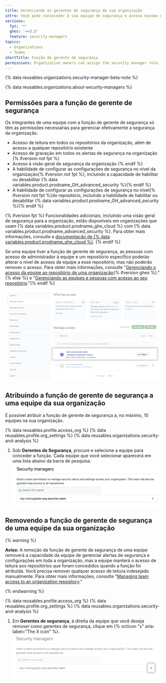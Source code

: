 ```yaml
---
title: Gerenciando os gerentes de segurança da sua organização
intro: Você pode conceceder à sua equipe de segurança o acesso mínimo necessário à sua organização atribuindo uma equipe à função de gerente de segurança.
versions:
  fpt: '*'
  ghes: '>=3.3'
  feature: security-managers
topics:
  - Organizations
  - Teams
shortTitle: Função de gerente de segurança
permissions: Organization owners can assign the security manager role.
---
```


{% data reusables.organizations.security-manager-beta-note %}

{% data reusables.organizations.about-security-managers %}

## Permissões para a função de gerente de segurança

Os integrantes de uma equipe com a função de gerente de segurança só têm as permissões necessárias para gerenciar efetivamente a segurança da organização.

- Acesso de leitura em todos os repositórios da organização, além de acesso a qualquer repositório existente
- Acesso de gravação em todos os alertas de segurança na organização {% ifversion not fpt %}
- Acesso à visão geral de segurança da organização {% endif %}
- A habilidade de configurar as configurações de segurança no nível da organização{% ifversion not fpt %}, incluindo a capacidade de habilitar ou desabilitar {% data variables.product.prodname_GH_advanced_security %}{% endif %}
- A habilidade de configurar as configurações de segurança no nível{% ifversion not fpt %}do repositório, incluindo a habilidade de habilitar ou desabilitar {% data variables.product.prodname_GH_advanced_security %}{% endif %}

{% ifversion fpt %}
Funcionalidades adicionais, incluindo uma visão geral de segurança para a organização, estão disponíveis em organizações que usam {% data variables.product.prodname_ghe_cloud %} com {% data variables.product.prodname_advanced_security %}. Para obter mais informações, consulte a [documentação de {% data variables.product.prodname_ghe_cloud %}](/enterprise-cloud@latest/organizations/managing-peoples-access-to-your-organization-with-roles/managing-security-managers-in-your-organization).
{% endif %}

Se uma equipe tiver a função de gerente de segurança, as pessoas com acesso de administrador à equipe e um repositório específico poderão alterar o nível de acesso da equipe a esse repositório, mas não poderão remover o acesso. Para obter mais informações, consulte "[Gerenciando o acesso da equipe ao repositório de uma organização](/organizations/managing-access-to-your-organizations-repositories/managing-team-access-to-an-organization-repository){% ifversion ghes %}."{% else %} e "[Gerenciando as equipes e pessoas com acesso ao seu repositório](/repositories/managing-your-repositorys-settings-and-features/managing-repository-settings/managing-teams-and-people-with-access-to-your-repository)."{% endif %}

  ![Gerenciar a interface do usuário do repositório com gerentes de segurança](/assets/images/help/organizations/repo-access-security-managers.png)

## Atribuindo a função de gerente de segurança a uma equipe da sua organização
É possível atribuir a função de gerente de segurança a, no máximo, 10 equipes na sua organização.

{% data reusables.profile.access_org %}
{% data reusables.profile.org_settings %}
{% data reusables.organizations.security-and-analysis %}
1. Sob **Gerentes de Segurança**, procure e selecione a equipe para conceder a função. Cada equipe que você selecionar aparecerá em uma lista abaixo da barra de pesquisa. ![Adicionar gerente de segurança](/assets/images/help/organizations/add-security-managers.png)
## Removendo a função de gerente de segurança de uma equipe da sua organização

{% warning %}

**Aviso:** A remoção da função de gerente de segurança de uma equipe removerá a capacidade da equipe de gerenciar alertas de segurança e configurações em toda a organização, mas a equipe manterá o acesso de leitura aos repositórios que foram concedidos quando a função foi atribuída. Você precisa remover qualquer acesso de leitura indesejado manualmente. Para obter mais informações, consulte "[Managing team access to an organization repository](/organizations/managing-access-to-your-organizations-repositories/managing-team-access-to-an-organization-repository#removing-a-teams-access-to-a-repository)."

{% endwarning %}

{% data reusables.profile.access_org %}
{% data reusables.profile.org_settings %}
{% data reusables.organizations.security-and-analysis %}
1. Em **Gerentes de segurança**, à direita da equipe que você deseja remover como gerentes de segurança, clique em {% octicon "x" aria-label="The X icon" %}. ![Remover gerentes de segurança](/assets/images/help/organizations/remove-security-managers.png)
